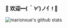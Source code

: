### 💎 欢迎━(*｀∀´*)ノ亻! 💎

![marionxue's github stats](https://github-readme-stats.vercel.app/api?username=frei-x&show_icons=true&bg_color=30,e96443,904e95&title_color=fff&text_color=fff) 
<!--
**frei-x/frei-x** is a ✨ _special_ ✨ repository because its `README.md` (this file) appears on your GitHub profile.

Here are some ideas to get you started:

- 🔭 I’m currently working on ...
- 🌱 I’m currently learning ...
- 👯 I’m looking to collaborate on ...
- 🤔 I’m looking for help with ...
- 💬 Ask me about ...
- 📫 How to reach me: ...
- 😄 Pronouns: ...
- ⚡ Fun fact: ...
-->
